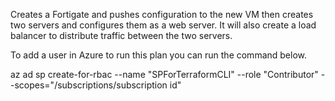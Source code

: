 Creates a Fortigate and pushes configuration to the new VM then creates two servers and configures them as a web server.  It will also create a load balancer to distribute traffic between the two servers.  

To add a user in Azure to run this plan you can run the command below.

az ad sp create-for-rbac --name "SPForTerraformCLI"  --role "Contributor" --scopes="/subscriptions/subscription id"